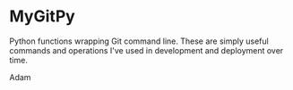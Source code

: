 MyGitPy
=======

Python functions wrapping Git command line. These are simply useful
commands and operations I've used in development and deployment
over time.

Adam

